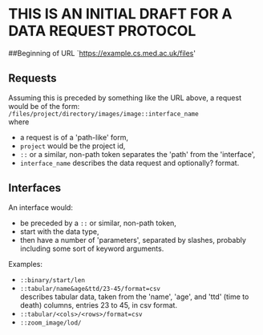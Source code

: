 # THIS IS AN INITIAL **DRAFT** FOR A DATA REQUEST PROTOCOL
##Beginning of URL
`https://example.cs.med.ac.uk/files'

## Requests
Assuming this is preceded by something like the URL above, a request would be
of the form:  
`/files/project/directory/images/image::interface_name`  
where  
- a request is of a 'path-like' form,
- `project` would be the project id,
- `::` or a similar, non-path token separates the 'path' from the 'interface',
- `interface_name` describes the data request and optionally? format.

## Interfaces
An interface would:
- be preceded by a `::` or similar, non-path token,
- start with the data type,
- then have a number of 'parameters', separated by slashes, probably including
some sort of keyword arguments.

Examples:
- `::binary/start/len`
- `::tabular/name&age&ttd/23-45/format=csv`  
  describes tabular data, taken from the 'name', 'age', and 'ttd' (time to death)
columns, entries 23 to 45, in csv format.
- `::tabular/<cols>/<rows>/format=csv`
- `::zoom_image/lod/`

